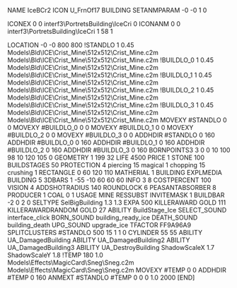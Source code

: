 NAME IceBCr2
ICON U_FrnOf17
BUILDING
SETANMPARAM -0 -0 1 0

ICONEX 0 0 interf3\PortretsBuilding\IceCri 0
ICONANM 0 0 interf3\PortretsBuilding\IceCri 1 58 1

LOCATION -0 -0 800 800
!STANDLO      1 0.45 Models\Bld\ICE\Crist_Mine\512x512\Crist_Mine.c2m Models\Bld\ICE\Crist_Mine\512x512\Crist_Mine.c2m
!BUILDLO_0    1 0.45 Models\Bld\ICE\Crist_Mine\512x512\Crist_Mine.c2m Models\Bld\ICE\Crist_Mine\512x512\Crist_Mine.c2m
!BUILDLO_1    1 0.45 Models\Bld\ICE\Crist_Mine\512x512\Crist_Mine.c2m Models\Bld\ICE\Crist_Mine\512x512\Crist_Mine.c2m
!BUILDLO_2    1 0.45 Models\Bld\ICE\Crist_Mine\512x512\Crist_Mine.c2m Models\Bld\ICE\Crist_Mine\512x512\Crist_Mine.c2m
!BUILDLO_3    1 0.45 Models\Bld\ICE\Crist_Mine\512x512\Crist_Mine.c2m Models\Bld\ICE\Crist_Mine\512x512\Crist_Mine.c2m
MOVEXY #STANDLO   0 0
MOVEXY #BUILDLO_0 0 0
MOVEXY #BUILDLO_1 0 0
MOVEXY #BUILDLO_2 0 0
MOVEXY #BUILDLO_3 0 0
ADDHDIR #STANDLO 0 160
ADDHDIR #BUILDLO_0 0 160
ADDHDIR #BUILDLO_1 0 160
ADDHDIR #BUILDLO_2 0 160
ADDHDIR #BUILDLO_3 0 160
BORNPOINTS3 3 0 0 10 100 98 10 120 105 0
GEOMETRY 1 199 32
LIFE     4500
PRICE 1 STONE 100
BUILDSTAGES 50
PROTECTION 4 piercing 15 magical 1 chopping 15 crushing 1
RECTANGLE    0 60 120 110
MATHERIAL 1 BUILDING
EXPLMEDIA BUILDING 5
3DBARS 1 -55 -10 60 60 60
INFO 3 8
COSTPERCENT 100
VISION 4
ADDSHOTRADIUS 140
ROUNDLOCK 6
PEASANTABSORBER 8
PRODUCER        1 COAL 0 1
USAGE MINE
RESSUBST
INVITEMASK 1
BUILDBAR -2 0 2 0
SELTYPE SelBigBuilding 1.3 1.3
EXPA 500
KILLERAWARD             GOLD 111
KILLERAWARDRANDOM       GOLD 27
ABILITY BuildStage_Ice
SELECT_SOUND interface_click
BORN_SOUND building_ready_ice
DEATH_SOUND building_death
UPG_SOUND upgrade_ice
TFACTOR FF9A96A9
SPLITCLUSTERS #STANDLO 500 15 1 1 0
CYLINDER 55 55
ABILITY UA_DamagedBuilding
ABILITY UA_DamagedBuilding2
ABILITY UA_DamagedBuilding3
ABILITY UA_DestroyBuilding
ShadowScaleX 1.7
ShadowScaleY 1.8
!TEMP 180 1.0 Models\Effects\MagicCard\Sneg\Sneg.c2m Models\Effects\MagicCard\Sneg\Sneg.c2m
MOVEXY  #TEMP 0 0
ADDHDIR #TEMP 0 160
ANMEXT #STANDLO #TEMP 0 0 0 1.0 2000
[END]
